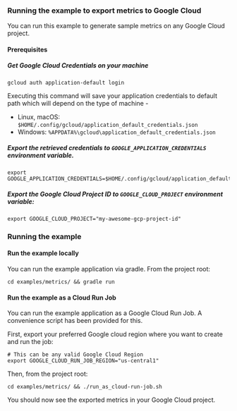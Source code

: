 ### Running the example to export metrics to Google Cloud

You can run this example to generate sample metrics on any Google Cloud project.

#### Prerequisites

##### Get Google Cloud Credentials on your machine

```shell
gcloud auth application-default login
```
Executing this command will save your application credentials to default path which will depend on the type of machine -
- Linux, macOS: `$HOME/.config/gcloud/application_default_credentials.json`
- Windows: `%APPDATA%\gcloud\application_default_credentials.json`

##### Export the retrieved credentials to `GOOGLE_APPLICATION_CREDENTIALS` environment variable.

```shell
export GOOGLE_APPLICATION_CREDENTIALS=$HOME/.config/gcloud/application_default_credentials.json
```

##### Export the Google Cloud Project ID to `GOOGLE_CLOUD_PROJECT` environment variable:

```shell
export GOOGLE_CLOUD_PROJECT="my-awesome-gcp-project-id"
```

### Running the example

#### Run the example locally

You can run the example application via gradle. From the project root:

```shell
cd examples/metrics/ && gradle run 
```

#### Run the example as a Cloud Run Job

You can run the example application as a Google Cloud Run Job. A convenience script has been provided for this.

First, export your preferred Google cloud region where you want to create and run the job:

```shell
# This can be any valid Google Cloud Region
export GOOGLE_CLOUD_RUN_JOB_REGION="us-central1"
```

Then, from the project root:

```shell
cd examples/metrics/ && ./run_as_cloud-run-job.sh
```

You should now see the exported metrics in your Google Cloud project.

